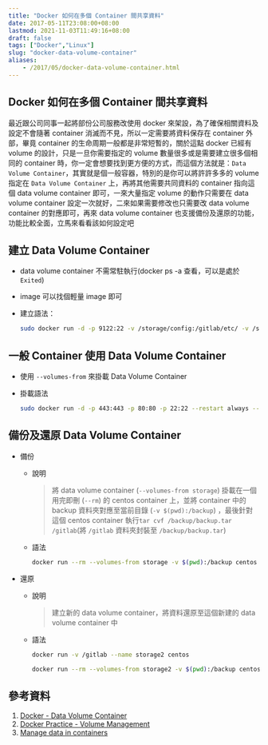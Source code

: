 ```yaml
---
title: "Docker 如何在多個 Container 間共享資料"
date: 2017-05-11T23:08:00+08:00
lastmod: 2021-11-03T11:49:16+08:00
draft: false
tags: ["Docker","Linux"]
slug: "docker-data-volume-container"
aliases:
    - /2017/05/docker-data-volume-container.html
---
```

## Docker 如何在多個 Container 間共享資料

最近跟公司同事一起將部份公司服務改使用 docker 來架設，為了確保相關資料及設定不會隨著 container 消滅而不見，所以一定需要將資料保存在 container 外部，畢竟 container 的生命周期一般都是非常短暫的，關於這點 docker 已經有 volume 的設計，只是一旦你需要指定的 volume 數量很多或是需要建立很多個相同的 container 時，你一定會想要找到更方便的方式，而這個方法就是：`Data Volume Container`，其實就是個一般容器，特別的是你可以將許許多多的 volume 指定在 `Data Volume Container` 上，再將其他需要共同資料的 container 指向這個 data volume container 即可，一來大量指定 volume 的動作只需要在 data volume container 設定一次就好，二來如果需要修改也只需要改 data volume container 的對應即可，再來 data volume container 也支援備份及還原的功能，功能比較全面，立馬來看看該如何設定吧

## 建立 Data Volume Container

* data volume container 不需常駐執行(docker ps -a 查看，可以是處於 `Exited`)
* image 可以找個輕量 image 即可
* 建立語法：

    ```bash
    sudo docker run -d -p 9122:22 -v /storage/config:/gitlab/etc/ -v /storage/logs:/gitlab/var/log/ -v /storage/data:/gitlab/var/data --name storage centos
    ```

## 一般 Container 使用 Data Volume Container

* 使用 `--volumes-from` 來掛載 Data Volume Container
* 掛載語法

    ```bash
    sudo docker run -d -p 443:443 -p 80:80 -p 22:22 --restart always --volumes-from storage --name gitlabce gitlab/gitlab-ce:latest
    ```

## 備份及還原 Data Volume Container

* 備份

  * 說明

    > 將 data volume container (`--volumes-from storage`) 掛載在一個用完即刪 (`--rm`) 的 centos container 上，並將 container 中的 backup 資料夾對應至當前目錄 (`-v $(pwd):/backup`) ，最後針對這個 centos container 執行`tar cvf /backup/backup.tar /gitlab`(將 `/gitlab` 資料夾封裝至 `/backup/backup.tar`)

  * 語法

    ```bash
    docker run --rm --volumes-from storage -v $(pwd):/backup centos tar cvf /backup/backup.tar /gitlab
    ```

* 還原

  * 說明

    > 建立新的 data volume container，將資料還原至這個新建的 data volume container 中

  * 語法

    ```bash
    docker run -v /gitlab --name storage2 centos

    docker run --rm --volumes-from storage2 -v $(pwd):/backup centos bash -c "cd /gitlab && tar xvf /backup/backup.tar --strip 1"
    ```

## 參考資料

1. [Docker - Data Volume Container](https://peihsinsu.gitbooks.io/docker-note-book/content/docker_data_volume_container.html)
2. [Docker Practice - Volume Management](https://puremonkey2010.blogspot.tw/2015/05/docker-practice-volume-management.html)
3. [Manage data in containers](https://docs.docker.com/engine/tutorials/dockervolumes/)
